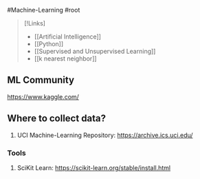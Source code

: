 #Machine-Learning #root 

>[!Links]
>- [[Artificial Intelligence]]
>- [[Python]]
>- [[Supervised and Unsupervised Learning]]
>- [[k nearest neighbor]]
## ML Community
https://www.kaggle.com/

## **Where to collect data?**

1. UCI Machine-Learning Repository: https://archive.ics.uci.edu/
### **Tools**
1. SciKit Learn: https://scikit-learn.org/stable/install.html